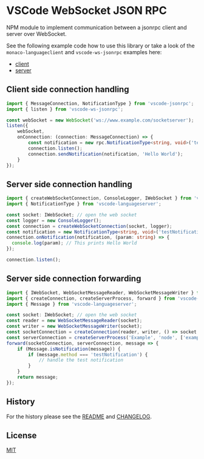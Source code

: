 # VSCode WebSocket JSON RPC

NPM module to implement communication between a jsonrpc client and server over WebSocket.

See the following example code how to use this library or take a look of the `monaco-languageclient` and `vscode-ws-jsonrpc` examples here:

- [client](/packages/examples/src/client)
- [server](/packages/examples/src/server)

## Client side connection handling

```ts
import { MessageConnection, NotificationType } from 'vscode-jsonrpc';
import { listen } from 'vscode-ws-jsonrpc';

const webSocket = new WebSocket('ws://www.example.com/socketserver');
listen({
    webSocket,
    onConnection: (connection: MessageConnection) => {
        const notification = new rpc.NotificationType<string, void>('testNotification');
        connection.listen();
        connection.sendNotification(notification, 'Hello World');
    }
});
```

## Server side connection handling

```ts
import { createWebSocketConnection, ConsoleLogger, IWebSocket } from 'vscode-ws-jsonrpc';
import { NotificationType } from 'vscode-languageserver';

const socket: IWebSocket; // open the web socket
const logger = new ConsoleLogger();
const connection = createWebSocketConnection(socket, logger);
const notification = new NotificationType<string, void>('testNotification');
connection.onNotification(notification, (param: string) => {
  console.log(param); // This prints Hello World
});

connection.listen();
```

## Server side connection forwarding

```ts
import { IWebSocket, WebSocketMessageReader, WebSocketMessageWriter } from 'vscode-ws-jsonrpc';
import { createConnection, createServerProcess, forward } from 'vscode-ws-jsonrpc/server';
import { Message } from 'vscode-languageserver';

const socket: IWebSocket; // open the web socket
const reader = new WebSocketMessageReader(socket);
const writer = new WebSocketMessageWriter(socket);
const socketConnection = createConnection(reader, writer, () => socket.dispose())
const serverConnection = createServerProcess('Example', 'node', ['example.js']);
forward(socketConnection, serverConnection, message => {
    if (Message.isNotification(message)) {
        if (message.method === 'testNotification') {
            // handle the test notification
        }
    }
    return message;
});
```

## History

For the history please see the [README](https://github.com/TypeFox/monaco-languageclient/blob/main/README.md#latest-important-project-changes) and [CHANGELOG](https://github.com/TypeFox/monaco-languageclient/blob/main/packages/vscode-ws-jsonrpc/CHANGELOG.md).

## License

[MIT](https://github.com/TypeFox/monaco-languageclient/blob/main/packages/vscode-ws-jsonrpc/License.txt)
